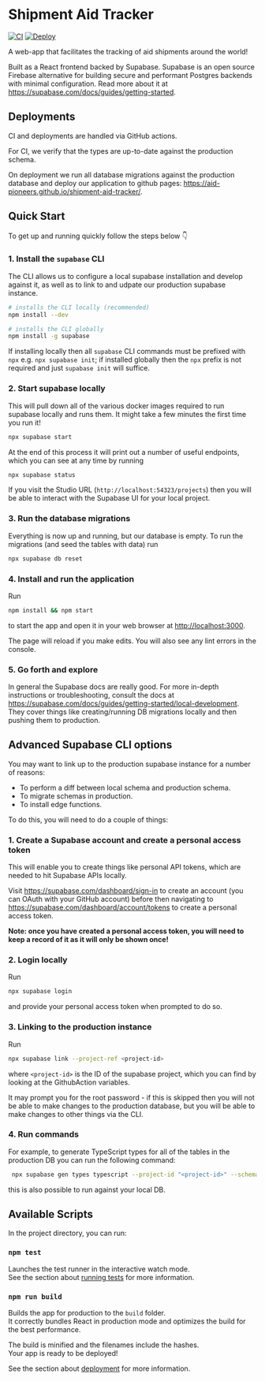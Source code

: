 # Shipment Aid Tracker
[![CI](https://github.com/Aid-Pioneers/shipment-aid-tracker/actions/workflows/ci.yml/badge.svg)](https://github.com/Aid-Pioneers/shipment-aid-tracker/actions/workflows/ci.yml)
[![Deploy](https://github.com/Aid-Pioneers/shipment-aid-tracker/actions/workflows/deploy.yaml/badge.svg)](https://github.com/Aid-Pioneers/shipment-aid-tracker/actions/workflows/deploy.yaml)

A web-app that facilitates the tracking of aid shipments around the world!

Built as a React frontend backed by Supabase. Supabase is an open source Firebase alternative for building secure and performant Postgres backends with minimal configuration. Read more about it at https://supabase.com/docs/guides/getting-started.

## Deployments
CI and deployments are handled via GitHub actions.

For CI, we verify that the types are up-to-date against the production schema.

On deployment we run all database migrations against the production database and deploy our application to github pages: https://aid-pioneers.github.io/shipment-aid-tracker/.
## Quick Start
To get up and running quickly follow the steps below 👇

### 1. Install the `supabase` CLI
The CLI allows us to configure a local supabase installation and develop against it, as well as to link to and udpate our production supabase instance.


```sh
# installs the CLI locally (recommended)
npm install --dev

# installs the CLI globally
npm install -g supabase
```

If installing locally then all `supabase` CLI commands must be prefixed with `npx` e.g. `npx supabase init`; if installed globally then the `npx` prefix is not required and just `supabase init` will suffice.

### 2. Start supabase locally

This will pull down all of the various docker images required to run supabase locally and runs them. It might take a few minutes the first time you run it!

```sh
npx supabase start
```

At the end of this process it will print out a number of useful endpoints, which you can see at any time by running

```sh
npx supabase status
```

If you visit the Studio URL (`http://localhost:54323/projects`) then you will be able to interact with the Supabase UI for your local project.

### 3. Run the database migrations
Everything is now up and running, but our database is empty. To run the migrations (and seed the tables with data) run

```sh
npx supabase db reset
```

### 4. Install and run the application
Run

```sh
npm install && npm start
```

to start the app and open it in your web browser at [http://localhost:3000](http://localhost:3000).

The page will reload if you make edits. You will also see any lint errors in the console.

### 5. Go forth and explore

In general the Supabase docs are really good. For more in-depth instructions or troubleshooting, consult the docs at https://supabase.com/docs/guides/getting-started/local-development. They cover things like creating/running DB migrations locally and then pushing them to production.

## Advanced Supabase CLI options

You may want to link up to the production supabase instance for a number of reasons:
- To perform a diff between local schema and production schema.
- To migrate schemas in production.
- To install edge functions.

To do this, you will need to do a couple of things:

### 1. Create a Supabase account and create a personal access token
This will enable you to create things like personal API tokens, which are needed to hit Supabase APIs locally.

Visit https://supabase.com/dashboard/sign-in to create an account (you can OAuth with your GitHub account) before then navigating to https://supabase.com/dashboard/account/tokens to create a personal access token.

**Note: once you have created a personal access token, you will need to keep a record of it as it will only be shown once!**

### 2. Login locally

Run

```sh
npx supabase login
```

and provide your personal access token when prompted to do so.

### 3. Linking to the production instance

Run

```sh
npx supabase link --project-ref <project-id>
```

where `<project-id>` is the ID of the supabase project, which you can find by looking at the GithubAction variables.

It may prompt you for the root password - if this is skipped then you will not be able to make changes to the production database, but you will be able to make changes to other things via the CLI.

### 4. Run commands

For example, to generate TypeScript types for all of the tables in the production DB you can run the following command:

```sh
 npx supabase gen types typescript --project-id "<project-id>" --schema public > ./database.types.ts
```

this is also possible to run against your local DB.

## Available Scripts

In the project directory, you can run:

### `npm test`

Launches the test runner in the interactive watch mode.\
See the section about [running tests](https://facebook.github.io/create-react-app/docs/running-tests) for more information.

### `npm run build`

Builds the app for production to the `build` folder.\
It correctly bundles React in production mode and optimizes the build for the best performance.

The build is minified and the filenames include the hashes.\
Your app is ready to be deployed!

See the section about [deployment](https://facebook.github.io/create-react-app/docs/deployment) for more information.
